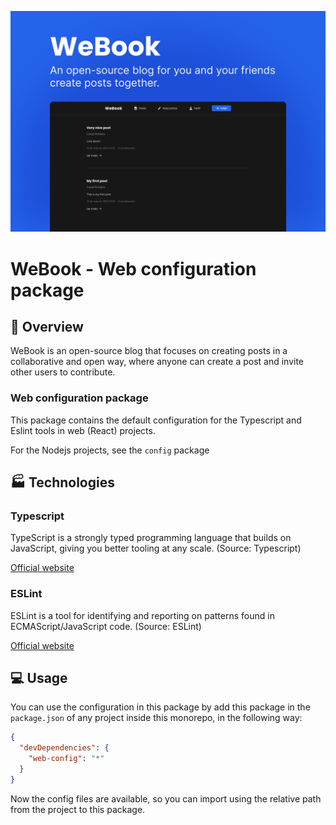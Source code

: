 ![Cover image](../../.github/assets/cover.svg)

# WeBook - Web configuration package

## 📄 Overview

WeBook is an open-source blog that focuses on creating posts in a collaborative and open way, where anyone can create a post and invite other users to contribute.

### Web configuration package

This package contains the default configuration for the Typescript and Eslint tools in web (React) projects.

For the Nodejs projects, see the `config` package

## 🏭 Technologies

### Typescript

TypeScript is a strongly typed programming language that builds on JavaScript, giving you better tooling at any scale. (Source: Typescript)

[Official website](https://www.typescriptlang.org/)

### ESLint

ESLint is a tool for identifying and reporting on patterns found in ECMAScript/JavaScript code. (Source: ESLint)

[Official website](https://github.com/eslint/eslint)

## 💻 Usage

You can use the configuration in this package by add this package in the `package.json` of any project inside this monorepo, in the following way:

```json
{
  "devDependencies": {
    "web-config": "*"
  }
}
```

Now the config files are available, so you can import using the relative path from the project to this package.
